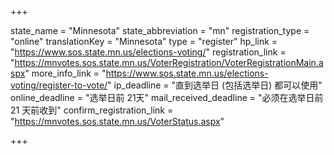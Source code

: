 +++

state_name = "Minnesota"
state_abbreviation = "mn"
registration_type = "online"
translationKey = "Minnesota"
type = "register"
hp_link = "https://www.sos.state.mn.us/elections-voting/"
registration_link = "https://mnvotes.sos.state.mn.us/VoterRegistration/VoterRegistrationMain.aspx"
more_info_link = "https://www.sos.state.mn.us/elections-voting/register-to-vote/"
ip_deadline = "直到选举日 (包括选举日) 都可以使用"
online_deadline = "选举日前 21天"
mail_received_deadline = "必须在选举日前 21 天前收到"
confirm_registration_link = "https://mnvotes.sos.state.mn.us/VoterStatus.aspx"

+++